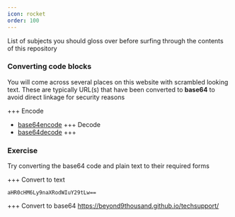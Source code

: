 ```yaml
---
icon: rocket
order: 100
---
```


List of subjects you should gloss over before surfing through the contents of this repository

### Converting code blocks

You will come across several places on this website with scrambled looking text. These are typically URL(s) that have been converted to **base64** to avoid direct linkage for security reasons

+++ Encode

- [base64encode](https://www.base64decode.org/)
  +++ Decode
- [base64decode](https://www.base64decode.org/)
  +++

### Exercise

Try converting the base64 code and plain text to their required forms

+++ Convert to text

```
aHR0cHM6Ly9naXRodWIuY29tLw==
```

+++ Convert to base64
https://beyond9thousand.github.io/techsupport/
